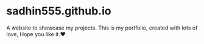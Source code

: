 # sadhin555.github.io
A website to showcase my projects.
This is my portfolio, created with lots of love, Hope you like it.❤️
